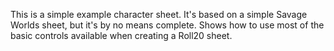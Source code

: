 This is a simple example character sheet. It's based on a simple Savage Worlds sheet, but it's by no means complete. Shows how to use most of the basic controls available when creating a Roll20 sheet.